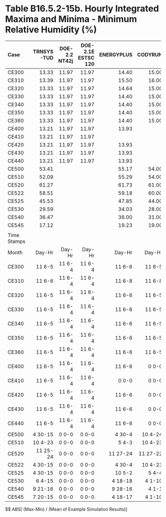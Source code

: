 # Table B16.5.2-15b. Hourly Integrated Maxima and Minima - Minimum Relative Humidity (%)
| Case        | TRNSYS-TUD | DOE-2.2 NT42j | DOE-2.1E ESTSC 120 | ENERGYPLUS |  CODYRUN | HOT3000 |     |   Min |   Max |  Mean | Dev % $$ |     | TEST 0.0.0 | 
|:----------- | ----------:| -------------:| ------------------:| ----------:| --------:| -------:| ---:| -----:| -----:| -----:| --------:| ---:| ----------:| 
| CE300       |      13.33 |         11.97 |              11.97 |      14.40 |    15.00 |   14.94 |     | 11.97 | 15.00 | 13.60 |     22.3 |     |      11.97 | 
| CE310       |      13.39 |         11.97 |              11.97 |      15.50 |    16.00 |   15.93 |     | 11.97 | 16.00 | 14.13 |     28.5 |     |      11.97 | 
| CE320       |      13.33 |         11.97 |              11.97 |      14.64 |    15.00 |   12.92 |     | 11.97 | 15.00 | 13.31 |     22.8 |     |      11.97 | 
| CE330       |      13.33 |         11.97 |              11.97 |      14.40 |    15.00 |   14.94 |     | 11.97 | 15.00 | 13.60 |     22.3 |     |      11.97 | 
| CE340       |      13.33 |         11.97 |              11.97 |      14.40 |    15.00 |   14.94 |     | 11.97 | 15.00 | 13.60 |     22.3 |     |      11.97 | 
| CE350       |      13.33 |         11.97 |              11.97 |      14.40 |    15.00 |   14.94 |     | 11.97 | 15.00 | 13.60 |     22.3 |     |      11.97 | 
| CE360       |      13.33 |         11.97 |              11.97 |      14.40 |    15.00 |   14.94 |     | 11.97 | 15.00 | 13.60 |     22.3 |     |      11.97 | 
| CE400       |      13.21 |         11.97 |              11.97 |      13.93 |          |   14.57 |     | 11.97 | 14.57 | 13.13 |     19.8 |     |      11.97 | 
| CE410       |      13.21 |         11.97 |              11.97 |            |          |   14.58 |     | 11.97 | 14.58 | 12.93 |     20.2 |     |      11.97 | 
| CE420       |      13.21 |         11.97 |              11.97 |      13.93 |          |   14.59 |     | 11.97 | 14.59 | 13.13 |     19.9 |     |      11.97 | 
| CE430       |      13.21 |         11.97 |              11.97 |      13.93 |          |   14.58 |     | 11.97 | 14.58 | 13.13 |     19.9 |     |      11.97 | 
| CE440       |      13.21 |         11.97 |              11.97 |      13.93 |          |   14.54 |     | 11.97 | 14.54 | 13.12 |     19.6 |     |      11.97 | 
| CE500       |      53.41 |               |                    |      55.17 |    54.00 |   52.83 |     | 52.83 | 55.17 | 53.85 |      4.3 |     |            | 
| CE510       |      52.09 |               |                    |      55.29 |    54.00 |   53.15 |     | 52.09 | 55.29 | 53.63 |      6.0 |     |            | 
| CE520       |      61.27 |               |                    |      61.73 |    61.00 |   61.90 |     | 61.00 | 61.90 | 61.47 |      1.5 |     |            | 
| CE522       |      58.51 |               |                    |      59.18 |    60.00 |   57.97 |     | 57.97 | 60.00 | 58.91 |      3.4 |     |            | 
| CE525       |      45.53 |               |                    |      47.85 |    44.00 |   44.40 |     | 44.00 | 47.85 | 45.45 |      8.5 |     |            | 
| CE530       |      29.59 |               |                    |      34.03 |    28.00 |   33.68 |     | 28.00 | 34.03 | 31.33 |     19.2 |     |            | 
| CE540       |      36.47 |               |                    |      36.00 |    31.00 |   39.74 |     | 31.00 | 39.74 | 35.80 |     24.4 |     |            | 
| CE545       |      17.12 |               |                    |      19.23 |    19.00 |   20.14 |     | 17.12 | 20.14 | 18.87 |     16.0 |     |            | 
|             | 
| Time Stamps | 
| Month       |     Day-Hr |        Day-Hr |             Day-Hr |     Day-Hr |   Day-Hr |  Day-Hr |     |       |       |       |          |     |     Day-Hr | 
| CE300       |     11 6-5 |        11 6-4 |             11 6-4 |     11 6-6 |   11 6-5 |  11 6-8 |     |       |       |       |          |     |     11 6-4 | 
| CE310       |     11 6-6 |        11 6-4 |             11 6-4 |     11 6-8 |   11 6-8 |  11 6-8 |     |       |       |       |          |     |     11 6-4 | 
| CE320       |     11 6-5 |        11 6-4 |             11 6-4 |     11 6-6 |   11 6-5 | 12 20-5 |     |       |       |       |          |     |     11 6-4 | 
| CE330       |     11 6-5 |        11 6-4 |             11 6-4 |     11 6-6 |   11 6-5 |  11 6-8 |     |       |       |       |          |     |     11 6-4 | 
| CE340       |     11 6-5 |        11 6-4 |             11 6-4 |     11 6-6 |   11 6-5 |  11 6-8 |     |       |       |       |          |     |     11 6-4 | 
| CE350       |     11 6-5 |        11 6-4 |             11 6-4 |     11 6-6 |   11 6-5 |  11 6-8 |     |       |       |       |          |     |     11 6-4 | 
| CE360       |     11 6-5 |        11 6-4 |             11 6-4 |     11 6-6 |   11 6-5 |  11 6-8 |     |       |       |       |          |     |     11 6-4 | 
| CE400       |     11 6-5 |        11 6-4 |             11 6-4 |     11 6-6 |    0 0-0 |  11 6-5 |     |       |       |       |          |     |     11 6-4 | 
| CE410       |     11 6-5 |        11 6-4 |             11 6-4 |      0 0-0 |    0 0-0 |  11 6-5 |     |       |       |       |          |     |     11 6-4 | 
| CE420       |     11 6-5 |        11 6-4 |             11 6-4 |     11 6-6 |    0 0-0 |  11 6-5 |     |       |       |       |          |     |     11 6-4 | 
| CE430       |     11 6-5 |        11 6-4 |             11 6-4 |     11 6-6 |    0 0-0 |  11 6-5 |     |       |       |       |          |     |     11 6-4 | 
| CE440       |     11 6-5 |        11 6-4 |             11 6-4 |     11 6-6 |    0 0-0 |  11 6-5 |     |       |       |       |          |     |     11 6-4 | 
| CE500       |    4 30-15 |         0 0-0 |              0 0-0 |     4 30-4 |  10 4-24 |  10 5-1 |     |       |       |       |          |     |      0 0-0 | 
| CE510       |    10 4-23 |         0 0-0 |              0 0-0 |      5 4-3 |  10 4-23 |   5 4-4 |     |       |       |       |          |     |      0 0-0 | 
| CE520       |   11 25-24 |         0 0-0 |              0 0-0 |   11 27-24 | 11 27-22 | 7 20-15 |     |       |       |       |          |     |      0 0-0 | 
| CE522       |    4 30-15 |         0 0-0 |              0 0-0 |     4 30-4 |  10 4-23 |  10 5-1 |     |       |       |       |          |     |      0 0-0 | 
| CE525       |    4 30-15 |         0 0-0 |              0 0-0 |     10 5-2 |    5 4-4 |  10 5-1 |     |       |       |       |          |     |      0 0-0 | 
| CE530       |     6 4-15 |         0 0-0 |              0 0-0 |    4 18-18 |   4 1-10 |  4 1-13 |     |       |       |       |          |     |      0 0-0 | 
| CE540       |    9 21-16 |         0 0-0 |              0 0-0 |    9 28-16 |    4 1-1 |  10 5-1 |     |       |       |       |          |     |      0 0-0 | 
| CE545       |    7 20-15 |         0 0-0 |              0 0-0 |    4 18-17 |   4 1-10 |  4 1-12 |     |       |       |       |          |     |      0 0-0 | 

$$ ABS[ (Max-Min) / (Mean of Example Simulation Results)]


